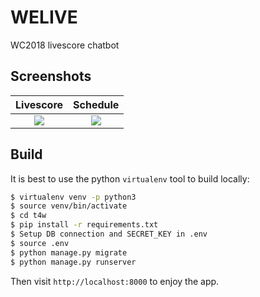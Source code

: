 # WELIVE
WC2018 livescore chatbot

## Screenshots
Livescore             |  Schedule
:-------------------------:|:-------------------------:
![](https://user-images.githubusercontent.com/26508575/42835648-7c298dbc-8a23-11e8-9a9c-4b04cf832d3f.png)  |  ![](https://user-images.githubusercontent.com/26508575/42835673-8b656ce2-8a23-11e8-8b6d-68ff44fee00f.png)

## Build
It is best to use the python `virtualenv` tool to build locally:

```sh
$ virtualenv venv -p python3
$ source venv/bin/activate
$ cd t4w
$ pip install -r requirements.txt
$ Setup DB connection and SECRET_KEY in .env
$ source .env
$ python manage.py migrate
$ python manage.py runserver
```

Then visit `http://localhost:8000` to enjoy the app.
